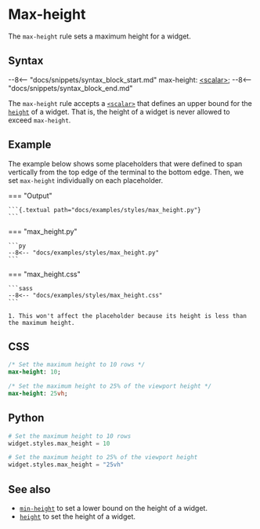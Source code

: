 # Max-height

The `max-height` rule sets a maximum height for a widget.

## Syntax

--8<-- "docs/snippets/syntax_block_start.md"
max-height: <a href="../../css_types/scalar">&lt;scalar&gt;</a>;
--8<-- "docs/snippets/syntax_block_end.md"

The `max-height` rule accepts a [`<scalar>`](../../css_types/scalar) that defines an upper bound for the [`height`](./height) of a widget.
That is, the height of a widget is never allowed to exceed `max-height`.

## Example

The example below shows some placeholders that were defined to span vertically from the top edge of the terminal to the bottom edge.
Then, we set `max-height` individually on each placeholder.

=== "Output"

    ```{.textual path="docs/examples/styles/max_height.py"}
    ```

=== "max_height.py"

    ```py
    --8<-- "docs/examples/styles/max_height.py"
    ```

=== "max_height.css"

    ```sass
    --8<-- "docs/examples/styles/max_height.css"
    ```

    1. This won't affect the placeholder because its height is less than the maximum height.

## CSS

```sass
/* Set the maximum height to 10 rows */
max-height: 10;

/* Set the maximum height to 25% of the viewport height */
max-height: 25vh;
```

## Python

```python
# Set the maximum height to 10 rows
widget.styles.max_height = 10

# Set the maximum height to 25% of the viewport height
widget.styles.max_height = "25vh"
```

## See also

 - [`min-height`](./min_height.md) to set a lower bound on the height of a widget.
 - [`height`](./height.md) to set the height of a widget.
